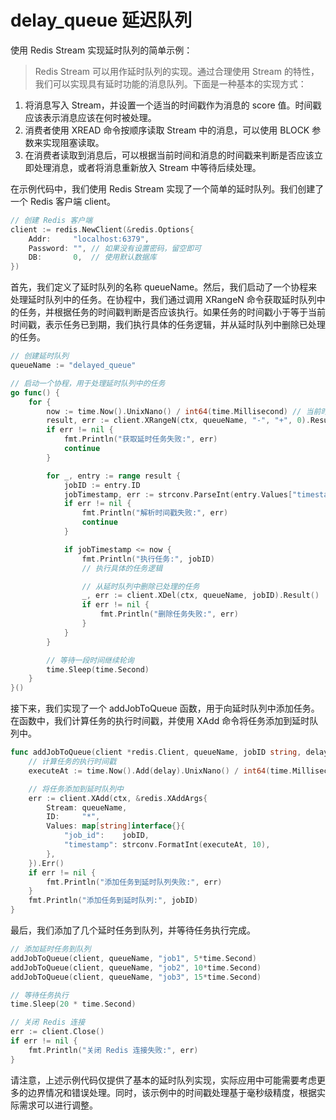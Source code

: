 # delay_queue 延迟队列

使用 Redis Stream 实现延时队列的简单示例：

> Redis Stream 可以用作延时队列的实现。通过合理使用 Stream 的特性，我们可以实现具有延时功能的消息队列。下面是一种基本的实现方式：

1. 将消息写入 Stream，并设置一个适当的时间戳作为消息的 score 值。时间戳应该表示消息应该在何时被处理。
2. 消费者使用 XREAD 命令按顺序读取 Stream 中的消息，可以使用 BLOCK 参数来实现阻塞读取。
3. 在消费者读取到消息后，可以根据当前时间和消息的时间戳来判断是否应该立即处理消息，或者将消息重新放入 Stream 中等待后续处理。

在示例代码中，我们使用 Redis Stream 实现了一个简单的延时队列。我们创建了一个 Redis 客户端 client。

```go
// 创建 Redis 客户端
client := redis.NewClient(&redis.Options{
    Addr:     "localhost:6379",
    Password: "", // 如果没有设置密码，留空即可
    DB:       0,  // 使用默认数据库
})
```

首先，我们定义了延时队列的名称 queueName。然后，我们启动了一个协程来处理延时队列中的任务。在协程中，我们通过调用 XRangeN 命令获取延时队列中的任务，并根据任务的时间戳判断是否应该执行。如果任务的时间戳小于等于当前时间戳，表示任务已到期，我们执行具体的任务逻辑，并从延时队列中删除已处理的任务。

```go
// 创建延时队列
queueName := "delayed_queue"

// 启动一个协程，用于处理延时队列中的任务
go func() {
    for {
        now := time.Now().UnixNano() / int64(time.Millisecond) // 当前时间戳（毫秒）
        result, err := client.XRangeN(ctx, queueName, "-", "+", 0).Result()
        if err != nil {
            fmt.Println("获取延时任务失败:", err)
            continue
        }

        for _, entry := range result {
            jobID := entry.ID
            jobTimestamp, err := strconv.ParseInt(entry.Values["timestamp"].(string), 10, 64)
            if err != nil {
                fmt.Println("解析时间戳失败:", err)
                continue
            }

            if jobTimestamp <= now {
                fmt.Println("执行任务:", jobID)
                // 执行具体的任务逻辑

                // 从延时队列中删除已处理的任务
                _, err := client.XDel(ctx, queueName, jobID).Result()
                if err != nil {
                    fmt.Println("删除任务失败:", err)
                }
            }
        }

        // 等待一段时间继续轮询
        time.Sleep(time.Second)
    }
}()
```

接下来，我们实现了一个 addJobToQueue 函数，用于向延时队列中添加任务。在函数中，我们计算任务的执行时间戳，并使用 XAdd 命令将任务添加到延时队列中。

```go
func addJobToQueue(client *redis.Client, queueName, jobID string, delay time.Duration) {
	// 计算任务的执行时间戳
	executeAt := time.Now().Add(delay).UnixNano() / int64(time.Millisecond)

	// 将任务添加到延时队列中
	err := client.XAdd(ctx, &redis.XAddArgs{
		Stream: queueName,
		ID:     "*",
		Values: map[string]interface{}{
			"job_id":    jobID,
			"timestamp": strconv.FormatInt(executeAt, 10),
		},
	}).Err()
	if err != nil {
		fmt.Println("添加任务到延时队列失败:", err)
	}
	fmt.Println("添加任务到延时队列:", jobID)
}
```

最后，我们添加了几个延时任务到队列，并等待任务执行完成。

```go
// 添加延时任务到队列
addJobToQueue(client, queueName, "job1", 5*time.Second)
addJobToQueue(client, queueName, "job2", 10*time.Second)
addJobToQueue(client, queueName, "job3", 15*time.Second)

// 等待任务执行
time.Sleep(20 * time.Second)

// 关闭 Redis 连接
err := client.Close()
if err != nil {
    fmt.Println("关闭 Redis 连接失败:", err)
}
```

请注意，上述示例代码仅提供了基本的延时队列实现，实际应用中可能需要考虑更多的边界情况和错误处理。同时，该示例中的时间戳处理基于毫秒级精度，根据实际需求可以进行调整。
